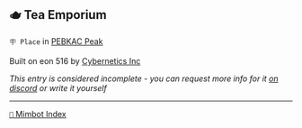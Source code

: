 ## 🫖 Tea Emporium

`🪧 Place` in [PEBKAC Peak](<https://zeithalt.github.io/r/pebkac_peak.html>)

Built on eon 516 by [Cybernetics Inc](<https://zeithalt.github.io/r/cybernetics_inc.html>)

_This entry is considered incomplete - you can request more info for it [on discord](<https://discord.com/channels/562910943848169472/1173922660489633802>) or write it yourself_


-----
[`📑` Mimbot Index](<https://zeithalt.github.io/r/#02e0>)
<!---
keywords:  ci, pebkac peak
aliases: 
-->